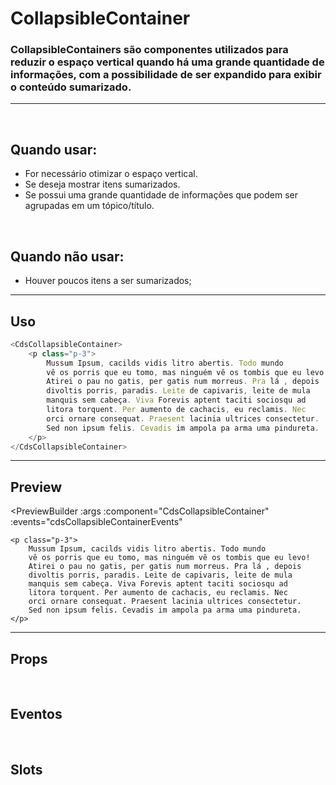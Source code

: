 # CollapsibleContainer

### CollapsibleContainers são componentes utilizados para reduzir o espaço vertical quando há uma grande quantidade de informações, com a possibilidade de ser expandido para exibir o conteúdo sumarizado.
---
<br>

## Quando usar:
- For necessário otimizar o espaço vertical.
- Se deseja mostrar itens sumarizados.
- Se possui uma grande quantidade de informações que podem ser agrupadas em um tópico/título.

<br>

## Quando não usar:
- Houver poucos itens a ser sumarizados;

---

## Uso

```js
<CdsCollapsibleContainer>
	<p class="p-3">
		Mussum Ipsum, cacilds vidis litro abertis. Todo mundo
		vê os porris que eu tomo, mas ninguém vê os tombis que eu levo!
		Atirei o pau no gatis, per gatis num morreus. Pra lá , depois
		divoltis porris, paradis. Leite de capivaris, leite de mula
		manquis sem cabeça. Viva Forevis aptent taciti sociosqu ad
		litora torquent. Per aumento de cachacis, eu reclamis. Nec
		orci ornare consequat. Praesent lacinia ultrices consectetur.
		Sed non ipsum felis. Cevadis im ampola pa arma uma pindureta.
	</p>
</CdsCollapsibleContainer>
```

---

## Preview

<PreviewBuilder
	:args
	:component="CdsCollapsibleContainer"
	:events="cdsCollapsibleContainerEvents"
>
	<p class="p-3">
		Mussum Ipsum, cacilds vidis litro abertis. Todo mundo
		vê os porris que eu tomo, mas ninguém vê os tombis que eu levo!
		Atirei o pau no gatis, per gatis num morreus. Pra lá , depois
		divoltis porris, paradis. Leite de capivaris, leite de mula
		manquis sem cabeça. Viva Forevis aptent taciti sociosqu ad
		litora torquent. Per aumento de cachacis, eu reclamis. Nec
		orci ornare consequat. Praesent lacinia ultrices consectetur.
		Sed non ipsum felis. Cevadis im ampola pa arma uma pindureta.
	</p>
</PreviewBuilder>

---

## Props

<APITable
	name="CdsCollapsibleContainer"
	section="props"
/>
<br>

## Eventos

<APITable
	name="CdsCollapsibleContainer"
	section="events"
/>
<br>

## Slots

<APITable
	name="CdsCollapsibleContainer"
	section="slots"
/>

<script setup>
import { ref } from 'vue';
import CdsCollapsibleContainer from '@/components/CollapsibleContainer.vue';

const cdsCollapsibleContainerEvents = [
	'update:model-value'
];

const args = ref({});
</script>
